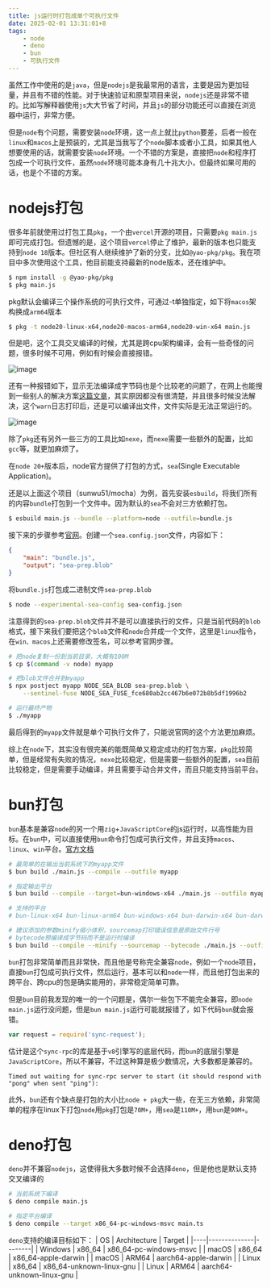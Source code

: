 ```yaml
---
title: js运行时打包成单个可执行文件
date: 2025-02-01 13:31:01+8
tags:
    - node
    - deno
    - bun
    - 可执行文件
---
```

虽然工作中使用的是`java`，但是`nodejs`是我最常用的语言，主要是因为更加轻量，并且有不错的性能。对于快速验证和原型项目来说，`nodejs`还是非常不错的。比如写解释器使用`js`大大节省了时间，并且`js`的部分功能还可以直接在浏览器中运行，非常方便。

但是`node`有个问题，需要安装`node`环境，这一点上就比`python`要差，后者一般在`linux`和`macos`上是预装的，尤其是当我写了个`node`脚本或者小工具，如果其他人想要使用的话，就需要安装`node`环境。一个不错的方案是，直接把`node`和程序打包成一个可执行文件，虽然`node`环境可能本身有几十兆大小，但最终如果可用的话，也是个不错的方案。

# nodejs打包
很多年前就使用过打包工具`pkg`，一个由`vercel`开源的项目，只需要`pkg main.js`即可完成打包。但遗憾的是，这个项目`vercel`停止了维护，最新的版本也只能支持到`node 18`版本。但社区有人继续维护了新的分支，比如`@yao-pkg/pkg`。我在项目中多次使用这个工具，他目前能支持最新的node版本，还在维护中。
```bash
$ npm install -g @yao-pkg/pkg
$ pkg main.js
```
pkg默认会编译三个操作系统的可执行文件，可通过-t单独指定，如下将`macos`架构换成`arm64`版本
```bash
$ pkg -t node20-linux-x64,node20-macos-arm64,node20-win-x64 main.js
```
但是吧，这个工具交叉编译的时候，尤其是跨cpu架构编译，会有一些奇怪的问题，很多时候不可用，例如有时候会直接报错。

![image](https://i.imgur.com/RGQFWaB.png)

还有一种报错如下，显示无法编译成字节码也是个比较老的问题了，在网上也能搜到一些别人的解决方案[这篇文章](https://blog.csdn.net/weixin_45930223/article/details/143181013)，其实原因都没有很清楚，并且很多时候没法解决，这个`warn`日志打印后，还是可以编译出文件，文件实际是无法正常运行的。

![image](https://i.imgur.com/e6FBsrq.png)

除了`pkg`还有另外一些三方的工具比如`nexe`，而`nexe`需要一些额外的配置，比如`gcc`等，就更加麻烦了。

在`node 20+`版本后，node官方提供了打包的方式，`sea`(Single Executable Application)。

还是以上面这个项目（sunwu51/mocha）为例，首先安装`esbuild`，将我们所有的内容`bundle`打包到一个文件中。因为默认的`sea`不会对三方依赖打包。

```bash
$ esbuild main.js --bundle --platform=node --outfile=bundle.js
```
接下来的步骤参考[官网](https://nodejs.org/download//release/v20.1.0/docs/api/single-executable-applications.html)。创建一个`sea.config.json`文件，内容如下：
```json :sea.config.json
{
    "main": "bundle.js",
    "output": "sea-prep.blob"
}
```
将`bundle.js`打包成二进制文件`sea-prep.blob`
```bash
$ node --experimental-sea-config sea-config.json
```
注意得到的`sea-prep.blob`文件并不是可以直接执行的文件，只是当前代码的`blob`格式，接下来我们要把这个`blob`文件和`node`合并成一个文件，这里是`linux`指令，在`win、macos`上还需要修改签名，可以参考官网步骤。
```bash
# 把node复制一份到当前目录，大概有100M
$ cp $(command -v node) myapp

# 把blob文件合并到myapp
$ npx postject myapp NODE_SEA_BLOB sea-prep.blob \
    --sentinel-fuse NODE_SEA_FUSE_fce680ab2cc467b6e072b8b5df1996b2

# 运行最终产物
$ ./myapp
```
最后得到的`myapp`文件就是单个可执行文件了，只能说官网的这个方法更加麻烦。

综上在`node`下，其实没有很完美的能既简单又稳定成功的打包方案，`pkg`比较简单，但是经常有失败的情况，`nexe`比较稳定，但是需要一些额外的配置，`sea`目前比较稳定，但是需要手动编译，并且需要手动合并文件，而且只能支持当前平台。
# bun打包
`bun`基本是兼容`node`的另一个用`zig`+`JavaScriptCore`的js运行时，以高性能为目标。在`bun`中，可以直接使用`bun`命令打包成可执行文件，并且支持`macos`、`linux`、`win`平台。[官方文档](https://bun.sh/docs/bundler/executables)

```bash
# 最简单的在输出当前系统下的myapp文件
$ bun build ./main.js --compile --outfile myapp

# 指定输出平台
$ bun build --compile --target=bun-windows-x64 ./main.js --outfile myapp

# 支持的平台
# bun-linux-x64 bun-linux-arm64 bun-windows-x64 bun-darwin-x64 bun-darwin-arm64

# 建议添加的参数minify缩小体积，sourcemap打印错误信息是原始文件行号
# bytecode预编译成字节码而不是运行时编译
$ bun build --compile --minify --sourcemap --bytecode ./main.js --outfile myapp
```

`bun`打包非常简单而且非常快，而且他是号称完全兼容`node`，例如一个`node`项目，直接`bun`打包成可执行文件，然后运行，基本可以和`node`一样，而且他打包出来的跨平台、跨cpu的包是确实能用的，非常稳定简单可靠。

但是`bun`目前我发现的唯一的一个问题是，偶尔一些包下不能完全兼容，即`node main.js`运行没问题，但是`bun main.js`运行可能就报错了，如下代码`bun`就会报错。
```js
var request = require('sync-request');
```
估计是这个`sync-rpc`的库是基于`v8`引擎写的底层代码，而`bun`的底层引擎是`JavaScriptCore`，所以不兼容，不过这种算是极少数情况，大多数都是兼容的。
```
Timed out waiting for sync-rpc server to start (it should respond with "pong" when sent "ping"):
```

此外，`bun`还有个缺点是打包的大小比`node + pkg`大一些，在无三方依赖，非常简单的程序在linux下打包`node`用`pkg`打包是`70M+`，用`sea`是`110M+`，用`bun`是`90M+`。

# deno打包
`deno`并不兼容`nodejs`，这使得我大多数时候不会选择`deno`，但是他也是默认支持交叉编译的
```bash
# 当前系统下编译
$ deno compile main.js

# 指定平台编译
$ deno compile --target x86_64-pc-windows-msvc main.ts
```
`deno`支持的编译目标如下：
| OS | Architecture | Target |
|----|--------------|--------|
| Windows | x86_64 | x86_64-pc-windows-msvc |
| macOS | x86_64 | x86_64-apple-darwin |
| macOS | ARM64 | aarch64-apple-darwin |
| Linux | x86_64 | x86_64-unknown-linux-gnu |
| Linux | ARM64 | aarch64-unknown-linux-gnu |


